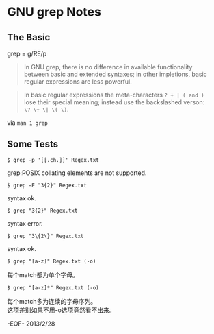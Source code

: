 GNU grep Notes
==============

The Basic
---------

grep = g/RE/p

>In GNU grep, there is no difference in available functionality   
>between basic and extended syntaxes; in other impletions, basic   
>regular expressions are less powerful.

>In basic regular expressions the meta-characters `? + | ( and )`  
>lose their special meaning; instead use the backslashed verson:  
>`\? \+ \| \( \)`.

via `man 1 grep`

Some Tests
----------

    $ grep -p '[[.ch.]]' Regex.txt
grep:POSIX collating elements are not supported.

	$ grep -E "3{2}" Regex.txt
syntax ok.

	$ grep "3{2}" Regex.txt		
syntax error.

	$ grep "3\{2\}" Regex.txt	
syntax ok.

	$ grep "[a-z]" Regex.txt (-o)
每个match都为单个字母。
	
	$ grep "[a-z]*" Regex.txt (-o)
每个match多为连续的字母序列。  
这项差别如果不用-o选项竟然看不出来。

-EOF- 2013/2/28
